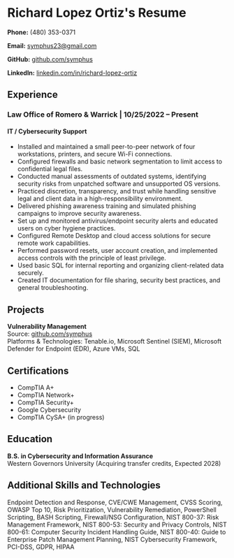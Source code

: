 <!DOCTYPE html>
<html lang="en">
<head>
  <meta charset="UTF-8">
  
</head>
<body>

  <h1>Richard Lopez Ortiz's Resume</h1>
  <p><strong>Phone:</strong> (480) 353-0371</p>
  <p><strong>Email:</strong> <a href="mailto:symphus23@gmail.com">symphus23@gmail.com</a></p>
  <p><strong>GitHub:</strong> <a href="https://github.com/symphus" target="_blank">github.com/symphus</a></p>
  <p><strong>LinkedIn:</strong> <a href="https://www.linkedin.com/in/richard-lopez-ortiz-13959b308/" target="_blank">linkedin.com/in/richard-lopez-ortiz</a></p>

  <h2>Experience</h2>
  <h3>Law Office of Romero & Warrick | 10/25/2022 – Present</h3>
  <h4>IT / Cybersecurity Support</h4>
  <ul>
    <li>Installed and maintained a small peer-to-peer network of four workstations, printers, and secure Wi-Fi connections.</li>
    <li>Configured firewalls and basic network segmentation to limit access to confidential legal files.</li>
    <li>Conducted manual assessments of outdated systems, identifying security risks from unpatched software and unsupported OS versions.</li>
    <li>Practiced discretion, transparency, and trust while handling sensitive legal and client data in a high-responsibility environment.</li>
    <li>Delivered phishing awareness training and simulated phishing campaigns to improve security awareness.</li>
    <li>Set up and monitored antivirus/endpoint security alerts and educated users on cyber hygiene practices.</li>
    <li>Configured Remote Desktop and cloud access solutions for secure remote work capabilities.</li>
    <li>Performed password resets, user account creation, and implemented access controls with the principle of least privilege.</li>
    <li>Used basic SQL for internal reporting and organizing client-related data securely.</li>
    <li>Created IT documentation for file sharing, security best practices, and general troubleshooting.</li>
  </ul>

  <h2>Projects</h2>
  <p><strong>Vulnerability Management</strong><br>
  Source: <a href="https://github.com/symphus" target="_blank">github.com/symphus</a><br>
  Platforms & Technologies: Tenable.io, Microsoft Sentinel (SIEM), Microsoft Defender for Endpoint (EDR), Azure VMs, SQL</p>

  <h2>Certifications</h2>
  <ul>
    <li>CompTIA A+</li>
    <li>CompTIA Network+</li>
    <li>CompTIA Security+</li>
    <li>Google Cybersecurity</li>
    <li>CompTIA CySA+ (in progress)</li>
  </ul>

  <h2>Education</h2>
  <p><strong>B.S. in Cybersecurity and Information Assurance</strong><br>
  Western Governors University (Acquiring transfer credits, Expected 2028)</p>

  <h2>Additional Skills and Technologies</h2>
  <p>
    Endpoint Detection and Response, CVE/CWE Management, CVSS Scoring, OWASP Top 10, Risk Prioritization, Vulnerability Remediation, PowerShell Scripting, BASH Scripting, Firewall/NSG Configuration, NIST 800-37: Risk Management Framework, NIST 800-53: Security and Privacy Controls, NIST 800-61: Computer Security Incident Handling Guide, NIST 800-40: Guide to Enterprise Patch Management Planning, NIST Cybersecurity Framework, PCI-DSS, GDPR, HIPAA
  </p>

</body>
</html>
